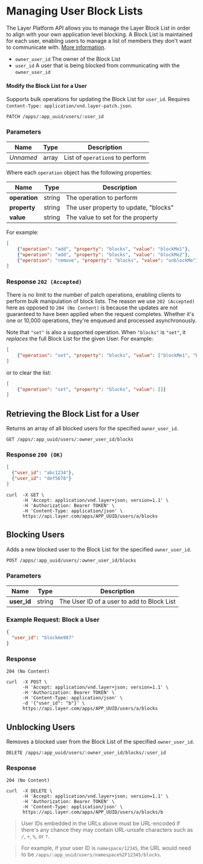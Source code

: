 # Managing User Block Lists

The Layer Platform API allows you to manage the Layer Block List in order to align with your own application level blocking. A Block List is maintained for each user, enabling users to manage a list of members they don't want to communicate with. [More information](https://support.layer.com/hc/en-us/articles/204050814-What-happens-when-I-apply-a-Block-policy).

* `owner_user_id` The owner of the Block List
* `user_id`  A user that is being blocked from communicating with the `owner_user_id`

#### Modify the Block List for a User

Supports bulk operations for updating the Block List for `user_id`. Requires `Content-Type: application/vnd.layer-patch.json`.

```request
PATCH /apps/:app_uuid/users/:user_id
```

### Parameters

| Name       |  Type | Description  |
|------------|-------|--------------|
| _Unnamed_  | array | List of `operation`s to perform |

Where each `operation` object has the following properties:

| Name       |  Type | Description  |
|------------|-------|--------------|
| **operation** | string | The operation to perform |
| **property** | string | The user property to update, "blocks" |
| **value** | string | The value to set for the property |

For example:
```json
[
    {"operation": "add", "property": "blocks", "value": "blockMe1"},
    {"operation": "add", "property": "blocks", "value": "blockMe2"},
    {"operation": "remove", "property": "blocks", "value": "unblockMe"}
]
```

### Response `202 (Accepted)`

There is no limit to the number of patch operations, enabling clients to perform bulk manipulation of block lists. The reason we use `202 (Accepted)` here as opposed to `204 (No Content)` is because the updates are not guaranteed to have been applied when the request completes. Whether it's one or 10,000 operations, they're enqueued and processed asynchronously.

Note that `"set"` is also a supported operation.  When `"blocks"` is `"set"`, it _replaces_ the full Block List for the given User.  For example:

```json
[
    {"operation": "set", "property": "blocks", "value": ["blockMe1", "blockMe2"]}
]
```
or to clear the list:

```json
[
    {"operation": "set", "property": "blocks", "value": []}
]
```

## Retrieving the Block List for a User

Returns an array of all blocked users for the specified `owner_user_id`.

```request
GET /apps/:app_uuid/users/:owner_user_id/blocks
```

### Response `200 (OK)`

```json
[
  {"user_id": "abc1234"},
  {"user_id": "def5678"}
]
```

```console
curl  -X GET \
      -H 'Accept: application/vnd.layer+json; version=1.1' \
      -H 'Authorization: Bearer TOKEN' \
      -H 'Content-Type: application/json' \
      https://api.layer.com/apps/APP_UUID/users/a/blocks
```

## Blocking Users

Adds a new blocked user to the Block List for the specified `owner_user_id`.

```request
POST /apps/:app_uuid/users/:owner_user_id/blocks
```

### Parameters

| Name       |  Type | Description  |
|------------|-------|--------------|
| **user_id**  | string | The User ID of a user to add to Block List |

### Example Request: Block a User

```json
{
  "user_id": "blockme987"
}
```

### Response

```text
204 (No Content)
```

```console
curl  -X POST \
      -H 'Accept: application/vnd.layer+json; version=1.1' \
      -H 'Authorization: Bearer TOKEN' \
      -H 'Content-Type: application/json' \
      -d '{"user_id": "b"}' \
      https://api.layer.com/apps/APP_UUID/users/a/blocks
```

## Unblocking Users

Removes a blocked user from the Block List of the specified `owner_user_id`.

```request
DELETE /apps/:app_uuid/users/:owner_user_id/blocks/:user_id
```

### Response

```text
204 (No Content)
```

```console
curl  -X DELETE \
      -H 'Accept: application/vnd.layer+json; version=1.1' \
      -H 'Authorization: Bearer TOKEN' \
      -H 'Content-Type: application/json' \
      https://api.layer.com/apps/APP_UUID/users/a/blocks/b
```

> User IDs embedded in the URLs above must be URL-encoded if there's any chance they may contain URL-unsafe characters such as `/`, `+`, `%`, or `?`.

> For example, if your user ID is `namespace/12345`, the URL would need to be `/apps/:app_uuid/users/namespace%2F12345/blocks`.
